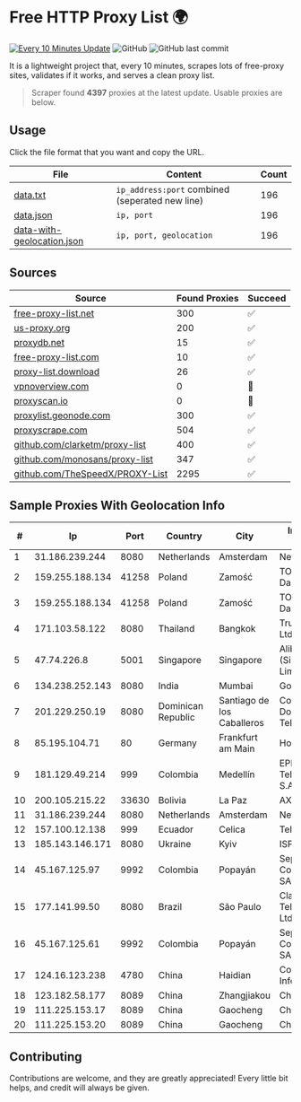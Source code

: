 
# Free HTTP Proxy List 🌍

[![Every 10 Minutes Update](https://github.com/mertguvencli/http-proxy-list/actions/workflows/main.yml/badge.svg?branch=main)](https://github.com/mertguvencli/http-proxy-list/actions/workflows/main.yml)
![GitHub](https://img.shields.io/github/license/mertguvencli/http-proxy-list)
![GitHub last commit](https://img.shields.io/github/last-commit/mertguvencli/http-proxy-list)

It is a lightweight project that, every 10 minutes, scrapes lots of free-proxy sites, validates if it works, and serves a clean proxy list.


> Scraper found **4397** proxies at the latest update. Usable proxies are below.

## Usage

Click the file format that you want and copy the URL.


|File|Content|Count|
|----|-------|-----|
|[data.txt](https://raw.githubusercontent.com/mertguvencli/http-proxy-list/main/proxy-list/data.txt)|`ip_address:port` combined (seperated new line)|196|
|[data.json](https://raw.githubusercontent.com/mertguvencli/http-proxy-list/main/proxy-list/data.json)|`ip, port`|196|
|[data-with-geolocation.json](https://raw.githubusercontent.com/mertguvencli/http-proxy-list/main/proxy-list/data-with-geolocation.json)|`ip, port, geolocation`|196|

## Sources

|Source|Found Proxies|Succeed|
|------|-------------|-------|
|[free-proxy-list.net](https://free-proxy-list.net)|300|✅|
|[us-proxy.org](https://www.us-proxy.org)|200|✅|
|[proxydb.net](http://proxydb.net)|15|✅|
|[free-proxy-list.com](https://free-proxy-list.com/?page=&port=&type%5B%5D=http&type%5B%5D=https&up_time=0&search=Search)|10|✅|
|[proxy-list.download](https://www.proxy-list.download/HTTP)|26|✅|
|[vpnoverview.com](https://vpnoverview.com/privacy/anonymous-browsing/free-proxy-servers)|0|🚫|
|[proxyscan.io](https://www.proxyscan.io)|0|🚫|
|[proxylist.geonode.com](https://proxylist.geonode.com/api/proxy-list?limit=300&page=1&sort_by=lastChecked&sort_type=desc&protocols=http,https)|300|✅|
|[proxyscrape.com](https://api.proxyscrape.com/v2/?request=displayproxies&protocol=http&timeout=10000&country=all&ssl=all&anonymity=all)|504|✅|
|[github.com/clarketm/proxy-list](https://raw.githubusercontent.com/clarketm/proxy-list/master/proxy-list-raw.txt)|400|✅|
|[github.com/monosans/proxy-list](https://raw.githubusercontent.com/monosans/proxy-list/main/proxies/http.txt)|347|✅|
|[github.com/TheSpeedX/PROXY-List](https://raw.githubusercontent.com/TheSpeedX/PROXY-List/master/http.txt)|2295|✅|


## Sample Proxies With Geolocation Info

|#|Ip|Port|Country|City|Internet Service Provider|
|-|--|----|-------|----|-------------------------|
|1|31.186.239.244|8080|Netherlands|Amsterdam|NetSkope Inc|
|2|159.255.188.134|41258|Poland|Zamość|TOM-NET s.c. Dariusz Koper|
|3|159.255.188.134|41258|Poland|Zamość|TOM-NET s.c. Dariusz Koper|
|4|171.103.58.122|8080|Thailand|Bangkok|True Internet Co., Ltd.|
|5|47.74.226.8|5001|Singapore|Singapore|Alibaba Cloud (Singapore) Private Limited|
|6|134.238.252.143|8080|India|Mumbai|Google LLC|
|7|201.229.250.19|8080|Dominican Republic|Santiago de los Caballeros|Compañía Dominicana de Teléfonos S. A.|
|8|85.195.104.71|80|Germany|Frankfurt am Main|Host Europe GmbH|
|9|181.129.49.214|999|Colombia|Medellín|EPM Telecomunicaciones S.A. E.S.P.|
|10|200.105.215.22|33630|Bolivia|La Paz|AXS Bolivia S. A.|
|11|31.186.239.244|8080|Netherlands|Amsterdam|NetSkope Inc|
|12|157.100.12.138|999|Ecuador|Celica|Telconet S.A|
|13|185.143.146.171|8080|Ukraine|Kyiv|ISP UTELS|
|14|45.167.125.97|9992|Colombia|Popayán|Sepcom Comunicaciones SAS|
|15|177.141.99.50|8080|Brazil|São Paulo|Claro NXT Telecomunicacoes Ltda|
|16|45.167.125.61|9992|Colombia|Popayán|Sepcom Comunicaciones SAS|
|17|124.16.123.238|4780|China|Haidian|Computer Network Information Center|
|18|123.182.58.177|8089|China|Zhangjiakou|Chinanet|
|19|111.225.153.17|8089|China|Gaocheng|Chinanet|
|20|111.225.153.20|8089|China|Gaocheng|Chinanet|



## Contributing

Contributions are welcome, and they are greatly appreciated! Every
little bit helps, and credit will always be given.

